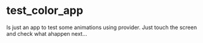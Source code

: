 # test_color_app

Is just an app to test some animations using provider. Just touch the screen and check what ahappen next...
